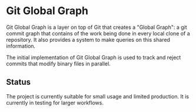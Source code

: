 # Git Global Graph
Git Global Graph is a layer on top of Git that creates a "Global Graph": a git commit graph that contains of the work being done in every local clone of a repository. It also provides a system to make queries on this shared information.

The initial implementation of Git Global Graph is used to track and reject commits that modify binary files in parallel.

## Status
The project is currently suitable for small usage and limited production. It is currently in testing for larger workflows.



